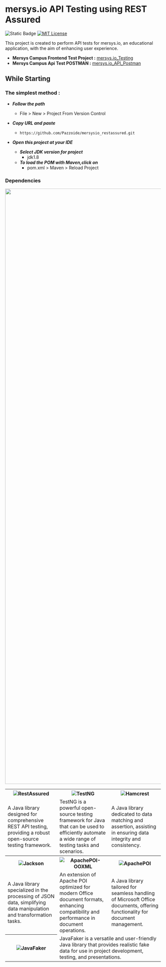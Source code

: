 # mersys.io API Testing using REST Assured

![Static Badge](https://img.shields.io/badge/test-%20pass%20-s?style=for-the-badge&labelColor=darksilver&color=darkgreen)
[![MIT License](https://img.shields.io/badge/licence-%20MIT%20-s?style=for-the-badge&labelColor=darksilver&color=darkgreen)](https://choosealicense.com/licenses/mit/)

This project is created to perform API tests for mersys.io, an educational application, with the aim of enhancing user experience.

- **Mersys Campus Frontend Test Project :** [mersys.io_Testing](https://github.com/Pazzoide/mersys.io_Testing.git)<br>
- **Mersys Campus Api Test POSTMAN :** [mersys.io_API_Postman](https://github.com/Pazzoide/mersys.io_API_Testing.git)

While Starting
---------------
### The simplest method :
-  ***Follow the path***
      * File > New > Project From Version Control

  -  ***Copy URL and paste***
     -     https://github.com/Pazzoide/mersysio_restassured.git 

-  ***Open this project at your IDE***
   * ***Select JDK version for project***
       * jdk1.8 
   *  ***To load the POM with Maven,click on***
       * pom.xml > Maven > Reload Project 


### Dependencies

<img src="https://www.animatedimages.org/data/media/562/animated-line-image-0426.gif" width="1920" />

<div align="right">
  <table style="width: 100%; table-layout: fixed; border-collapse: collapse; height: 100%;">
    <thead>
      <tr>
        <th style="width: 33.33%;"><img src="https://img.shields.io/badge/RestAssured-v5.2.0-darkgreen?style=for-the-badge" alt="RestAssured" /></th>
        <th style="width: 33.33%;"><img src="https://img.shields.io/badge/TestNG-v7.4.0-darkgreen?style=for-the-badge" alt="TestNG" /></th>
        <th style="width: 33.33%;"><img src="https://img.shields.io/badge/Hamcrest-v1.3-darkgreen?style=for-the-badge" alt="Hamcrest" /></th>
      </tr>
      <tr>
        <td style="width: 33.33%;">A Java library designed for comprehensive REST API testing, providing a robust open-source testing framework.</td>
        <td style="width: 33.33%;">TestNG is a powerful open-source testing framework for Java that can be used to efficiently automate a wide range of testing tasks and scenarios.</td>
        <td style="width: 33.33%;">A Java library dedicated to data matching and assertion, assisting in ensuring data integrity and consistency.</td>
      </tr>
    </thead>
    <tbody>
      <tr>
        <th style="width: 33.33%;"><img src="https://img.shields.io/badge/Jackson-v2.14.1-darkgreen?style=for-the-badge" alt="Jackson" /></th>
        <th style="width: 33.33%;"><img src="https://img.shields.io/badge/Apache POI--OOXML-v4.1.0-darkgreen?style=for-the-badge" alt="ApachePOI-OOXML" /></th>
        <th style="width: 33.33%;"><img src="https://img.shields.io/badge/Apache POI-v4.1.0-darkgreen?style=for-the-badge" alt="ApachePOI" /></th>
      </tr>
      <tr>
        <td style="width: 33.33%;">A Java library specialized in the processing of JSON data, simplifying data manipulation and transformation tasks.</td>
        <td style="width: 33.33%;">An extension of Apache POI optimized for modern Office document formats, enhancing compatibility and performance in document operations.</td>
        <td style="width: 33.33%;">A Java library tailored for seamless handling of Microsoft Office documents, offering functionality for document management.</td>
      </tr>
      <tr>
	<th style="width: 33.33%;"><img src="https://img.shields.io/badge/JavaFaker-v1.0.2-darkgreen?style=for-the-badge" alt="JavaFaker" /></th>
        <td style="width: 66.67%;" colspan="2">JavaFaker is a versatile and user-friendly Java library that provides realistic fake data for use in project development, testing, and presentations.</td>
      </tr>
    </tbody>
  </table>
</div>




### File Structure

<img src="https://www.animatedimages.org/data/media/562/animated-line-image-0426.gif" width="1920" />

```text
├── src
│   └── test
│       └── java
│           ├── Campus_API_Testing
│           │   └── API Testing Classes files 
│           ├── ExcelFiles
│           │   └── LoginInfo.xlsx
│           ├── Utilities
│           │   └── ExcelManager
│       
├── Test Excel Reports
│   └── ExcelOutput.xlsx
├── .gitignore
└── pom.xml
```

### TEAM

<img src="https://www.animatedimages.org/data/media/562/animated-line-image-0426.gif" width="1920" />

- <h4>T.Lead <| Burhan SENGUL <br /><strong> <a href="mailto:burhseng@gmail.com"> <img src="https://www.freepnglogos.com/uploads/logo-gmail-png/logo-gmail-png-gmail-icon-download-png-and-vector-1.png" alt="E-Posta" width="31" height="25" /></a></strong></h4>
- <h4>Tester <| D. Fatihhan KARAHANLI <br /><strong> <a href="mailto:fatihhan.karahanli@gmail.com"> <img src="https://www.freepnglogos.com/uploads/logo-gmail-png/logo-gmail-png-gmail-icon-download-png-and-vector-1.png" alt="E-Posta" width="31" height="25" /></a></strong></h4>
- <h4>Tester <| Şeyma ASKERZADE <br /><strong> <a href="mailto:4seyma@gmail.com"> <img src="https://www.freepnglogos.com/uploads/logo-gmail-png/logo-gmail-png-gmail-icon-download-png-and-vector-1.png" alt="E-Posta" width="31" height="25" /></a>&nbsp;</strong></h4>
- <h4><strong>Tester <| Ramazan INCE </strong><br /><strong><a href="mailto:inceliramazan80@gmail.com"><img src="https://www.freepnglogos.com/uploads/logo-gmail-png/logo-gmail-png-gmail-icon-download-png-and-vector-1.png" alt="E-Posta" width="31" height="25" /></a>&nbsp;</strong></h4>
- <h4>Tester <| Zafer CANSIZ <br /><strong><a href="mailto:zfrcnsz1@gmail.com"><img src="https://www.freepnglogos.com/uploads/logo-gmail-png/logo-gmail-png-gmail-icon-download-png-and-vector-1.png" alt="E-Posta" width="31" height="25" /></a>&nbsp;</strong></h4>



### TODO
<img src="https://www.animatedimages.org/data/media/562/animated-line-image-0426.gif" width="1920" />

* It's crucial to stick to the specified dependencies versions to maintain compatibility and reliability.
  Using different versions can jeopardize project stability and compatibility.
  In case you encounter problems with alternative versions, please note that these
  issues cannot be attributed to the project.<br>
  <br>
* If you experience issues or compatibility problems with a specific version of our project or
  if you are tempted to use different versions, we encourage you to provide feedback. We will
  do our best to assist you.

### LICENSE
<img src="https://www.animatedimages.org/data/media/562/animated-line-image-0426.gif" width="1920" />

- This project is an open-source software licensed under the terms of the[ MIT license](https://opensource.org/license/mit/).

